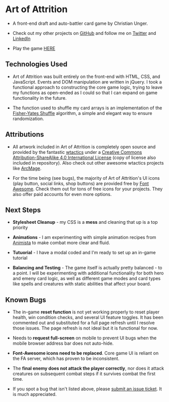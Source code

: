 # Art of Attrition
- A front-end draft and auto-battler card game by Christian Unger.

- Check out my other projects on [GitHub](https://github.com/ChrisUngerJS) and follow me on [Twitter](https://twitter.com/ChrisUngerJS) and [LinkedIn](https://www.linkedin.com/in/christian-unger-044629152/)

- Play the game [HERE](https://chrisungerjs.github.io/art_of_attrition/)

## Technologies Used
- Art of Attrition  was built entirely on the front-end with HTML, CSS, and JavaScript. Events and DOM manipulation are written in jQuery. I took a functional approach to constructing the core game logic, trying to leave my functions as open-ended as I could so that I can expand on game functionality in the future.

- The function used to shuffle my card arrays is an implementation of the [Fisher-Yates Shuffle](https://bost.ocks.org/mike/shuffle/) algorithm, a simple and elegant way to ensure randomization.

## Attributions
- All artwork included in Art of Attrition is completely open source and provided by the fantastic [wtactics](https://github.com/wtactics/art) under a [Creative Commons Attribution-ShareAlike 4.0 International License](https://creativecommons.org/licenses/by-sa/4.0/) (copy of license also included in repository). Also check out other awesome wtactics projects like [ArcMage](https://arcmage.org/).

- For the time being (see bugs), the majority of Art of Attrition's UI icons (play button, social links, shop buttons) are provided free by [Font Awesome](https://fontawesome.com/). Check them out for tons of free icons for your projects. They also offer paid accounts for even more options.


## Next Steps

- **Stylesheet Cleanup** - my CSS is a **mess** and cleaning that up is a top priority

 - **Animations** - I am experimenting with simple animation recipes from [Animista](https://animista.net/) to make combat more clear and fluid.
 
 - **Tutuorial** - I have a modal coded and I'm ready to set up an in-game tutorial
 
 - **Balancing and Testing** - The game itself is actually pretty balanced - to a point. I will be experimenting with additional functionality for both hero and emeny card logic, as well as different game modes and card types like spells and creatures with static abilities that affect your board. 

## Known Bugs

 - The in-game **reset function** is not yet working properly to reset player health, win condition checks, and several UI feature toggles. It has been commented out and substituted for a full page refresh until I resolve those issues. The page refresh is not ideal but it is functional for now.

 - Needs to **request full-screen** on mobile to prevent UI bugs when the mobile browser address bar does not auto-hide.
 
 - **Font-Awesome icons need to be replaced**. Core game UI is reliant on the FA server, which has proven to be inconsistent. 

 - The **final enemy does not attack the player correctly**, nor does it attack creatures on subsequent combat steps if it survives combat the first time. 

 - If you spot a bug that isn't listed above, please [submit an issue ticket](https://github.com/ChrisUngerJS/art_of_attrition/issues). It is much appreciated.
